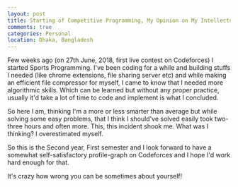 ```yaml
---
layout: post
title: Starting of Competitive Programming, My Opinion on My Intellectual Abilities are on Question
comments: true
categories: Personal
location: Dhaka, Bangladesh
---
```


Few weeks ago (on 27th June, 2018, first live contest on Codeforces) I started Sports Programming. I've been coding for a while and building stuffs I needed (like chrome extensions, file sharing server etc) and while making an efficient file compressor for myself, I came to know that I needed more algorithmic skills. Which can be learned but without any proper practice, usually it'd take a lot of time to code and implement is what I concluded.

So here I am, thinking I'm a more or less smarter than average but while solving some easy problems, that I think I should've solved easily took two-three hours and often more. This, this incident shook me. What was I thinking? I overestimated myself.

So this is the Second year, First semester and I look forward to have a somewhat self-satisfactory profile-graph on Codeforces and I hope I'd work hard enough for that.

It's crazy how wrong you can be sometimes about yourself!